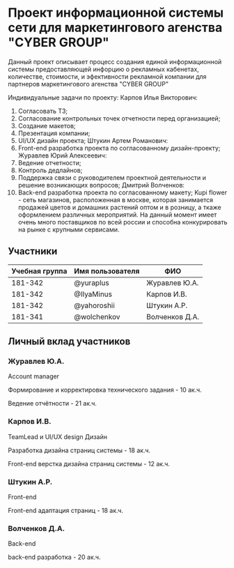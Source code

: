 # Проект информационной системы сети для маркетингового агенства "CYBER GROUP"

Данный проект описывает процесс создания единой информационной системы предоставляющей инфорцию о рекламных кабенетах, количестве, стоимости, и эфективности рекламной компании для партнеров маркетингового агенства "CYBER GROUP"

Индивидуальные задачи по проекту:
Карпов Илья Викторович: 
1)    Согласовать ТЗ;
2)    Согласование контрольных точек отчетности перед организацией; 
3)    Создание макетов;
4)    Презентация компании; 
5)    UI/UX дизайн проекта;
Штукин Артем Романович:
1)    Front-end разработка проекта по согласованному дизайн-проекту;
Журавлев Юрий Алексеевич:
1)    Ведение отчетности;
2)    Контроль дедлайнов;
3)    Поддержка связи с руководителем проектной деятельности и решение возникающих вопросов;
Дмитрий Волченков:
1)    Back-end разработка проекта по согласованному макету;
Kupi flower - сеть магазинов, расположенная в москве, которая занимается продажей цветов и домашних растений оптом и в розницу, а ткаже оформлением различных мероприятий. На данный момент имеет очень много поставщиков по всей россии и способна конкурировать на рынке с крупными сервисами.

## Участники

| Учебная группа | Имя пользователя | ФИО                      |
|----------------|------------------|--------------------------|
| 181-342        | @yuraplus        | Журавлев Ю.А.            |
| 181-342        | @IlyaMinus       | Карпов И.В.              |
| 181-342        | @yahoroshii      | Штукин А.Р.              |
| 181-341        | @wolchenkov      | Волченков Д.А.           |

## Личный вклад участников

### Журавлев Ю.А.

Account manager

Формирование и корректировка технического задания - 10 ак.ч.

Ведение отчётности - 21 ак.ч.


### Карпов И.В.

TeamLead и UI/UX design Дизайн

Разработка дизайна страниц системы - 18 ак.ч.

Front-end верстка дизайна страниц системы - 12 ак.ч.

### Штукин А.Р.

Front-end

Front-end адаптация страниц - 18 ак.ч.

### Волченков Д.А.

Back-end

back-end разработка - 20 ак.ч.
